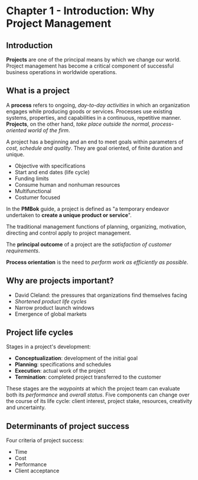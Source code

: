 # Chapter 1 - Introduction: Why Project Management

## Introduction
**Projects** are one of the principal means by which we change our world. Project management has become a critical component of successful business operations in worldwide operations.

## What is a project
A **process** refers to ongoing, *day-to-day activities* in which an organization engages while producing goods or services. Processes use existing systems, properties, and capabilities in a continuous, repetitive manner. **Projects**, on the other hand, *take place outside the normal, process-oriented world of the firm*.

A project has a beginning and an end to meet goals within parameters of *cost, schedule and quality*. They are goal oriented, of finite duration and unique.

- Objective with specifications
- Start and end dates (life cycle)
- Funding limits
- Consume human and nonhuman resources
- Multifunctional
- Costumer focused

In the **PMBok** guide, a project is defined as "a temporary endeavor undertaken to **create a unique product or service**".

The traditional management functions of planning, organizing, motivation, directing and control apply to project management.

The **principal outcome** of a project are the *satisfaction of customer requirements*.

**Process orientation** is the need to *perform work as efficiently as possible*.

## Why are projects important?
- David Cleland: the pressures that organizations find themselves facing
- *Shortened product life cycles*
- Narrow product launch windows
- Emergence of global markets

## Project life cycles

Stages in a project's development:
- **Conceptualization**: development of the initial goal
- **Planning**: specifications and schedules
- **Execution**: actual work of the project
- **Termination**: completed project transferred to the customer

These stages are the *waypoints* at which the project team can evaluate both its *performance* and *overall status*. Five components can change over the course of its life cycle: client interest, project stake, resources, creativity and uncertainty.

## Determinants of project success

Four criteria of project success:
- Time
- Cost
- Performance
- Client acceptance


